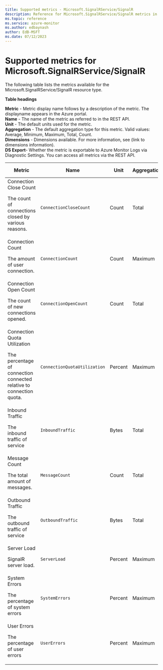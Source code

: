 ```yaml
---
title: Supported metrics - Microsoft.SignalRService/SignalR
description: Reference for Microsoft.SignalRService/SignalR metrics in Azure Monitor.
ms.topic: reference
ms.service: azure-monitor
ms.author: edbaynash
author: EdB-MSFT
ms.date: 07/12/2023
---
```

# Supported metrics for Microsoft.SignalRService/SignalR  
<!-- Data source : naam-->


The following table lists the metrics available for the Microsoft.SignalRService/SignalR resource type.

  

**Table headings**
  
**Metric** - Metric display name follows by a description of the metric. The displayname appears in the Azure portal.  
**Name** - The name of the metric as referred to in the REST API.  
**Unit** - The default units used for the metric.  
**Aggregation** - The default aggregation type for this metric. Valid values: Average, Minimum, Maximum, Total, Count.  
**Dimensions** - Dimensions available. For more information, see (link to dimensions information).  
**DS Export**- Whether the metric is exportable to Azure Monitor Logs via Diagnostic Settings.  You can access all metrics via the REST API.  
  
  
|Metric|Name|Unit|Aggregation|Dimensions|DS Export|
|---|---|---|---|---|---|
|Connection Close Count<p><p>The count of connections closed by various reasons. |`ConnectionCloseCount` |Count |Total |Endpoint, ConnectionCloseCategory |Yes|
|Connection Count<p><p>The amount of user connection. |`ConnectionCount` |Count |Maximum |Endpoint |Yes|
|Connection Open Count<p><p>The count of new connections opened. |`ConnectionOpenCount` |Count |Total |Endpoint |Yes|
|Connection Quota Utilization<p><p>The percentage of connection connected relative to connection quota. |`ConnectionQuotaUtilization` |Percent |Maximum |No Dimensions |Yes|
|Inbound Traffic<p><p>The inbound traffic of service |`InboundTraffic` |Bytes |Total |No Dimensions |Yes|
|Message Count<p><p>The total amount of messages. |`MessageCount` |Count |Total |No Dimensions |Yes|
|Outbound Traffic<p><p>The outbound traffic of service |`OutboundTraffic` |Bytes |Total |No Dimensions |Yes|
|Server Load<p><p>SignalR server load. |`ServerLoad` |Percent |Maximum |No Dimensions |No|
|System Errors<p><p>The percentage of system errors |`SystemErrors` |Percent |Maximum |No Dimensions |Yes|
|User Errors<p><p>The percentage of user errors |`UserErrors` |Percent |Maximum |No Dimensions |Yes|


<!--Gen Date:  Wed Jul 12 2023 17:59:09 GMT+0300 (Israel Daylight Time)-->